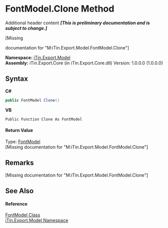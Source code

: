 # FontModel.Clone Method 
Additional header content _**\[This is preliminary documentation and is subject to change.\]**_

\[Missing <summary> documentation for "M:iTin.Export.Model.FontModel.Clone"\]

**Namespace:**&nbsp;<a href="ef57ffcc-e95e-b212-5a46-9aa6f5a3511f">iTin.Export.Model</a><br />**Assembly:**&nbsp;iTin.Export.Core (in iTin.Export.Core.dll) Version: 1.0.0.0 (1.0.0.0)

## Syntax

**C#**<br />
``` C#
public FontModel Clone()
```

**VB**<br />
``` VB
Public Function Clone As FontModel
```


#### Return Value
Type: <a href="f76e04fd-28ef-14a3-ac73-a21720926960">FontModel</a><br />\[Missing <returns> documentation for "M:iTin.Export.Model.FontModel.Clone"\]

## Remarks
\[Missing <remarks> documentation for "M:iTin.Export.Model.FontModel.Clone"\]

## See Also


#### Reference
<a href="f76e04fd-28ef-14a3-ac73-a21720926960">FontModel Class</a><br /><a href="ef57ffcc-e95e-b212-5a46-9aa6f5a3511f">iTin.Export.Model Namespace</a><br />